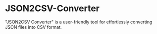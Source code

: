 # JSON2CSV-Converter
"JSON2CSV Converter" is a user-friendly tool for effortlessly converting JSON files into CSV format.
